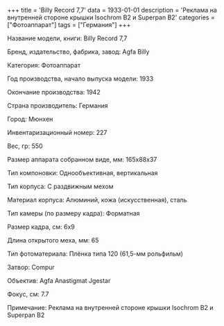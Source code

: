 +++
title = 'Billy Record 7,7'
data = 1933-01-01
description = 'Реклама на внутренней стороне крышки Isochrom B2  и Superpan B2'
categories = ["Фотоаппарат"]
tags = ["Германия"]
+++

Название модели, книги: Billy Record 7,7

Бренд, издательство, фабрика, завод: Agfa Billy

Категория: Фотоаппарат

Год производства, начало выпуска модели: 1933

Окончание производства: 1942

Страна производитель: Германия

Город: Мюнхен

Инвентаризационный номер: 227

Вес, гр: 550

Размер аппарата  собранном виде, мм: 165х88х37

Тип компоновки: Однообъективная, вертикальная

Тип корпуса: С раздвижным мехом

Материал корпуса: Алюминий, кожа (искусственная), сталь

Тип камеры (по размеру кадра): Форматная

Размер кадра, см: 6х9

Длина открытого меха, мм: 65

Тип фотоматериала: Плёнка типа 120 (61,5-мм рольфильм)

Затвор: Compur

Объектив: Agfa Anastigmat Jgestar

Фокус, см: 7.7

Примечание: Реклама на внутренней стороне крышки Isochrom B2  и Superpan B2

